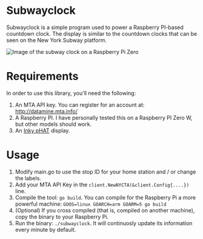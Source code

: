 # Subwayclock

Subwayclock is a simple program used to power a Raspberry PI-based countdown
clock. The display is similar to the countdown clocks that can be seen on the
New York Subway platform.

![Image of the subway clock on a Raspberry Pi Zero](image.jpeg)

# Requirements

In order to use this library, you'll need the following:

1. An MTA API key. You can register for an account at: http://datamine.mta.info/
2. A Raspberry PI. I have personally tested this on a Raspberry PI Zero W, but other models should work.
3. An [Inky pHAT](https://shop.pimoroni.com/products/inky-phat) display.

# Usage

1. Modify main.go to use the stop ID for your home station and / or change the labels.
2. Add your MTA API Key in the `client.NewNYCTA(&client.Config{....})` line.
3. Compile the tool: `go build`. You can compile for the Raspberry Pi a more powerful machine: `GOOS=linux GOARCH=arm GOARM=5 go build`
4. (Optional) If you cross compiled (that is, compiled on another machine), copy the binary to your Raspberry Pi.
5. Run the binary: `./subwayclock`. It will continuosly update its information every minute by default.
